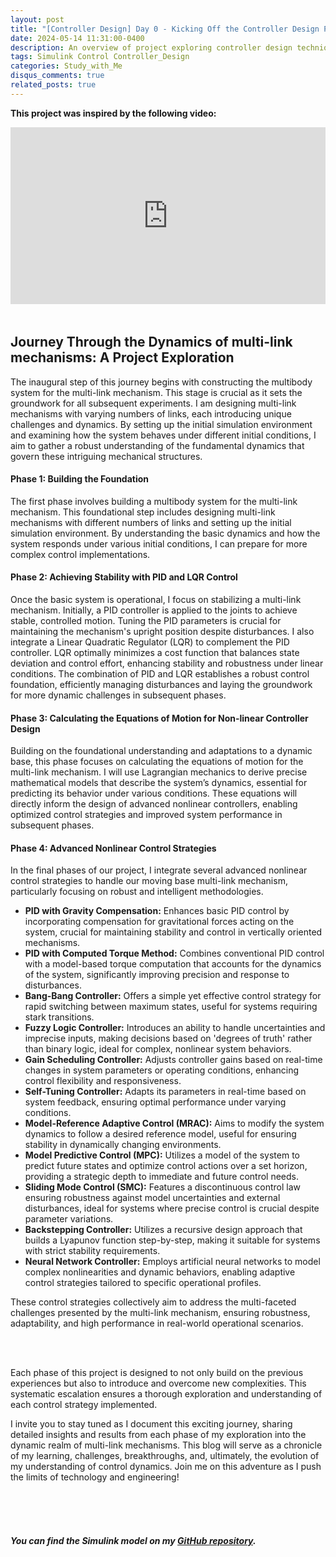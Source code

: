 ```yaml
---
layout: post
title: "[Controller Design] Day 0 - Kicking Off the Controller Design Project"
date: 2024-05-14 11:31:00-0400
description: An overview of project exploring controller design techniques.
tags: Simulink Control Controller_Design
categories: Study_with_Me
disqus_comments: true
related_posts: true
---
```


**This project was inspired by the following video:**

<div style="position: relative; padding-bottom: 56.25%; height: 0; overflow: hidden; margin-bottom: 3rem;">
  <iframe src="https://www.youtube.com/embed/I5GvwWKkBmg" frameborder="0" style="position: absolute; top: 0; left: 0; width: 100%; height: 100%;" allow="accelerometer; autoplay; clipboard-write; encrypted-media; gyroscope; picture-in-picture" allowfullscreen></iframe>
</div>

## Journey Through the Dynamics of multi-link mechanisms: A Project Exploration

The inaugural step of this journey begins with constructing the multibody system for the multi-link mechanism. This stage is crucial as it sets the groundwork for all subsequent experiments. I am designing multi-link mechanisms with varying numbers of links, each introducing unique challenges and dynamics. By setting up the initial simulation environment and examining how the system behaves under different initial conditions, I aim to gather a robust understanding of the fundamental dynamics that govern these intriguing mechanical structures.

#### Phase 1: Building the Foundation

The first phase involves building a multibody system for the multi-link mechanism. This foundational step includes designing multi-link mechanisms with different numbers of links and setting up the initial simulation environment. By understanding the basic dynamics and how the system responds under various initial conditions, I can prepare for more complex control implementations.

#### Phase 2: Achieving Stability with PID and LQR Control

Once the basic system is operational, I focus on stabilizing a multi-link mechanism. Initially, a PID controller is applied to the joints to achieve stable, controlled motion. Tuning the PID parameters is crucial for maintaining the mechanism's upright position despite disturbances. I also integrate a Linear Quadratic Regulator (LQR) to complement the PID controller. LQR optimally minimizes a cost function that balances state deviation and control effort, enhancing stability and robustness under linear conditions. The combination of PID and LQR establishes a robust control foundation, efficiently managing disturbances and laying the groundwork for more dynamic challenges in subsequent phases.

#### Phase 3: Calculating the Equations of Motion for Non-linear Controller Design

Building on the foundational understanding and adaptations to a dynamic base, this phase focuses on calculating the equations of motion for the multi-link mechanism. I will use Lagrangian mechanics to derive precise mathematical models that describe the system’s dynamics, essential for predicting its behavior under various conditions. These equations will directly inform the design of advanced nonlinear controllers, enabling optimized control strategies and improved system performance in subsequent phases.

#### Phase 4: Advanced Nonlinear Control Strategies

In the final phases of our project, I integrate several advanced nonlinear control strategies to handle our moving base multi-link mechanism, particularly focusing on robust and intelligent methodologies.

- **PID with Gravity Compensation:** Enhances basic PID control by incorporating compensation for gravitational forces acting on the system, crucial for maintaining stability and control in vertically oriented mechanisms.
- **PID with Computed Torque Method:** Combines conventional PID control with a model-based torque computation that accounts for the dynamics of the system, significantly improving precision and response to disturbances.
- **Bang-Bang Controller:** Offers a simple yet effective control strategy for rapid switching between maximum states, useful for systems requiring stark transitions.
- **Fuzzy Logic Controller:** Introduces an ability to handle uncertainties and imprecise inputs, making decisions based on 'degrees of truth' rather than binary logic, ideal for complex, nonlinear system behaviors.
- **Gain Scheduling Controller:** Adjusts controller gains based on real-time changes in system parameters or operating conditions, enhancing control flexibility and responsiveness.
- **Self-Tuning Controller:** Adapts its parameters in real-time based on system feedback, ensuring optimal performance under varying conditions.
- **Model-Reference Adaptive Control (MRAC):** Aims to modify the system dynamics to follow a desired reference model, useful for ensuring stability in dynamically changing environments.
- **Model Predictive Control (MPC):** Utilizes a model of the system to predict future states and optimize control actions over a set horizon, providing a strategic depth to immediate and future control needs.
- **Sliding Mode Control (SMC):** Features a discontinuous control law ensuring robustness against model uncertainties and external disturbances, ideal for systems where precise control is crucial despite parameter variations.
- **Backstepping Controller:** Utilizes a recursive design approach that builds a Lyapunov function step-by-step, making it suitable for systems with strict stability requirements.
- **Neural Network Controller:** Employs artificial neural networks to model complex nonlinearities and dynamic behaviors, enabling adaptive control strategies tailored to specific operational profiles.

These control strategies collectively aim to address the multi-faceted challenges presented by the multi-link mechanism, ensuring robustness, adaptability, and high performance in real-world operational scenarios.

<br>
<br>

Each phase of this project is designed to not only build on the previous experiences but also to introduce and overcome new complexities. This systematic escalation ensures a thorough exploration and understanding of each control strategy implemented.

I invite you to stay tuned as I document this exciting journey, sharing detailed insights and results from each phase of my exploration into the dynamic realm of multi-link mechanisms. This blog will serve as a chronicle of my learning, challenges, breakthroughs, and, ultimately, the evolution of my understanding of control dynamics. Join me on this adventure as I push the limits of technology and engineering!

<br>
<br>
<br>

##### You can find the Simulink model on my [GitHub repository](https://github.com/geunee20/Controller_Design).
